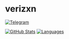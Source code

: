 # verizxn
[![Telegram](https://img.shields.io/badge/Telegram-2CA5E0?style=for-the-badge&logo=telegram&logoColor=white)](https://t.me/verizxn)

[![GitHub Stats](https://github-readme-stats.vercel.app/api?username=verizxn&theme=github_light&show_icons=true&count_private=true&include_all_commits=true&line_height=20)](https://github.com/verizxn)
[![Languages](https://github-readme-stats-verizxn.vercel.app/api/top-langs/?username=verizxn&layout=compact&theme=github_light&langs_count=6)](https://github.com/verizxn)
